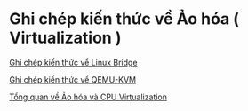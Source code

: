 # Ghi chép kiến thức về Ảo hóa ( Virtualization )

[Ghi chép kiến thức về Linux Bridge ](LinuxBridge/Linux-Bridge.md)

[Ghi chép kiến thức về QEMU-KVM ](QEMU&KVM/KVM%26QEMU.md)

[Tổng quan về Ảo hóa và CPU Virtualization ](Virtualization&Hypervisor-CPUVirtualization.md.md)
